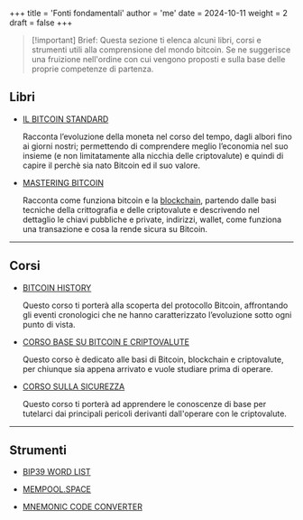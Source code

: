 +++
title = 'Fonti fondamentali'
author = 'me'
date = 2024-10-11
weight = 2
draft = false
+++

> [!important] Brief:
> Questa sezione ti elenca alcuni libri, corsi e strumenti utili alla comprensione del mondo bitcoin. Se ne suggerisce una fruizione nell'ordine con cui vengono proposti e sulla base delle proprie competenze di partenza.

## Libri

- [IL BITCOIN STANDARD](https://shop.usemlab.com/home/85-the-bitcoin-standard-edizione-italiana.html)

	Racconta l’evoluzione della moneta nel corso del tempo, dagli albori fino ai giorni nostri; permettendo di comprendere meglio l’economia nel suo insieme (e non limitatamente alla nicchia delle criptovalute) e quindi di capire il perchè sia nato Bitcoin ed il suo valore.


- [MASTERING BITCOIN](src/Mastering_Bitcoin_IT.pdf)

	Racconta come funziona bitcoin e la [blockchain](https://thecryptogateway.it/blockchain/), partendo dalle basi tecniche della crittografia e delle criptovalute e descrivendo nel dettaglio le chiavi pubbliche e private, indirizzi, wallet, come funziona una transazione e cosa la rende sicura su Bitcoin.
	

---

## Corsi

- [BITCOIN HISTORY](https://learn.thecryptogateway.it/corsi/bitcoin-history/)

	Questo corso ti porterà alla scoperta del protocollo Bitcoin, affrontando gli eventi cronologici che ne hanno caratterizzato l’evoluzione sotto ogni punto di vista.
	
- [CORSO BASE SU BITCOIN E CRIPTOVALUTE](https://learn.thecryptogateway.it/corsi/corso-base-su-bitcoin-e-criptovalute/)

	Questo corso è dedicato alle basi di Bitcoin, blockchain e criptovalute, per chiunque sia appena arrivato e vuole studiare prima di operare.
	
- [CORSO SULLA SICUREZZA](https://learn.thecryptogateway.it/corsi/corso-sulla-sicurezza/)

	Questo corso ti porterà ad apprendere le conoscenze di base per tutelarci dai principali pericoli derivanti dall'operare con le criptovalute.


---

## Strumenti

- [BIP39 WORD LIST](https://github.com/bitcoin/bips/blob/master/bip-0039/english.txt)

- [MEMPOOL.SPACE](https://mempool.space/it/)

- [MNEMONIC CODE CONVERTER](https://github.com/iancoleman/bip39)
